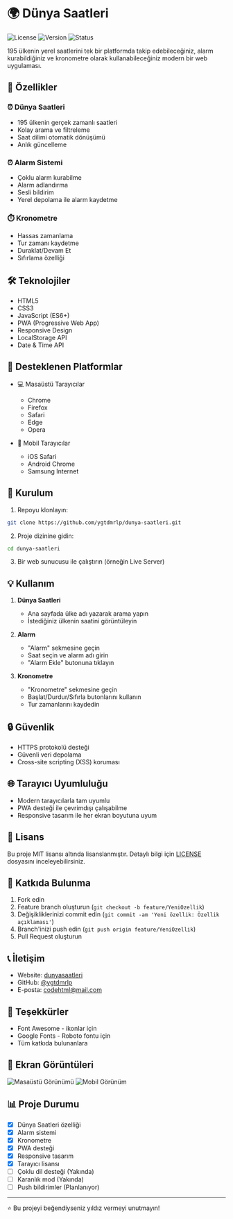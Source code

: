 # 🌍 Dünya Saatleri

![License](https://img.shields.io/badge/license-MIT-blue.svg)
![Version](https://img.shields.io/badge/version-1.0.0-green.svg)
![Status](https://img.shields.io/badge/status-active-success.svg)

195 ülkenin yerel saatlerini tek bir platformda takip edebileceğiniz, alarm kurabildiğiniz ve kronometre olarak kullanabileceğiniz modern bir web uygulaması.

## 🚀 Özellikler

### ⏰ Dünya Saatleri
- 195 ülkenin gerçek zamanlı saatleri
- Kolay arama ve filtreleme
- Saat dilimi otomatik dönüşümü
- Anlık güncelleme

### ⏰ Alarm Sistemi
- Çoklu alarm kurabilme
- Alarm adlandırma
- Sesli bildirim
- Yerel depolama ile alarm kaydetme

### ⏱️ Kronometre
- Hassas zamanlama
- Tur zamanı kaydetme
- Duraklat/Devam Et
- Sıfırlama özelliği

## 🛠️ Teknolojiler

- HTML5
- CSS3
- JavaScript (ES6+)
- PWA (Progressive Web App)
- Responsive Design
- LocalStorage API
- Date & Time API

## 📱 Desteklenen Platformlar

- 💻 Masaüstü Tarayıcılar
  - Chrome
  - Firefox
  - Safari
  - Edge
  - Opera

- 📱 Mobil Tarayıcılar
  - iOS Safari
  - Android Chrome
  - Samsung Internet

## 🔧 Kurulum

1. Repoyu klonlayın:
```bash
git clone https://github.com/ygtdmrlp/dunya-saatleri.git
```

2. Proje dizinine gidin:
```bash
cd dunya-saatleri
```

3. Bir web sunucusu ile çalıştırın (örneğin Live Server)

## 💡 Kullanım

1. **Dünya Saatleri**
   - Ana sayfada ülke adı yazarak arama yapın
   - İstediğiniz ülkenin saatini görüntüleyin

2. **Alarm**
   - "Alarm" sekmesine geçin
   - Saat seçin ve alarm adı girin
   - "Alarm Ekle" butonuna tıklayın

3. **Kronometre**
   - "Kronometre" sekmesine geçin
   - Başlat/Durdur/Sıfırla butonlarını kullanın
   - Tur zamanlarını kaydedin

## 🔒 Güvenlik

- HTTPS protokolü desteği
- Güvenli veri depolama
- Cross-site scripting (XSS) koruması

## 🌐 Tarayıcı Uyumluluğu

- Modern tarayıcılarla tam uyumlu
- PWA desteği ile çevrimdışı çalışabilme
- Responsive tasarım ile her ekran boyutuna uyum

## 📄 Lisans

Bu proje MIT lisansı altında lisanslanmıştır. Detaylı bilgi için [LICENSE](LICENSE) dosyasını inceleyebilirsiniz.

## 🤝 Katkıda Bulunma

1. Fork edin
2. Feature branch oluşturun (`git checkout -b feature/YeniOzellik`)
3. Değişikliklerinizi commit edin (`git commit -am 'Yeni özellik: Özellik açıklaması'`)
4. Branch'inizi push edin (`git push origin feature/YeniOzellik`)
5. Pull Request oluşturun

## 📞 İletişim

- Website: [dunyasaatleri](https://demosaat)
- GitHub: [@ygtdmrlp](https://github.com/dunyasaatleri)
- E-posta: codehtml@mail.com

## 🙏 Teşekkürler

- Font Awesome - ikonlar için
- Google Fonts - Roboto fontu için
- Tüm katkıda bulunanlara

## 📸 Ekran Görüntüleri

![Masaüstü Görünümü](screenshots/desktop.png)
![Mobil Görünüm](screenshots/mobile.png)

## 📊 Proje Durumu

- [x] Dünya Saatleri özelliği
- [x] Alarm sistemi
- [x] Kronometre
- [x] PWA desteği
- [x] Responsive tasarım
- [x] Tarayıcı lisansı
- [ ] Çoklu dil desteği (Yakında)
- [ ] Karanlık mod (Yakında)
- [ ] Push bildirimler (Planlanıyor)

---

⭐️ Bu projeyi beğendiyseniz yıldız vermeyi unutmayın! 
